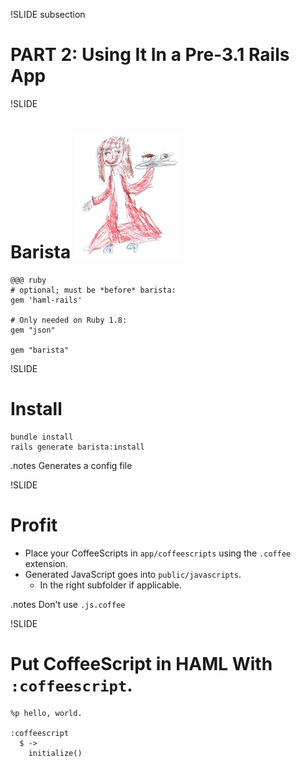 !SLIDE subsection

# PART 2: Using It In a Pre-3.1 Rails App

!SLIDE

# Barista ![barista](../images/barista.jpg)

    @@@ ruby
    # optional; must be *before* barista:
    gem 'haml-rails'

    # Only needed on Ruby 1.8:
    gem "json" 

    gem "barista"

!SLIDE

# Install

    bundle install
    rails generate barista:install

.notes Generates a config file

!SLIDE

# Profit

* Place your CoffeeScripts in `app/coffeescripts` using the `.coffee` extension.
* Generated JavaScript goes into `public/javascripts`.
  * In the right subfolder if applicable.

.notes Don't use `.js.coffee`

!SLIDE

# Put CoffeeScript in HAML With `:coffeescript`.

    %p hello, world.

    :coffeescript
      $ ->
        initialize()

